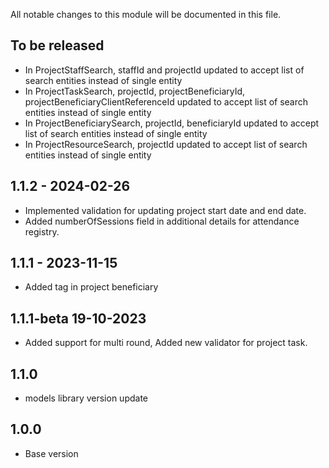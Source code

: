 All notable changes to this module will be documented in this file.


## To be released
- In ProjectStaffSearch, staffId and projectId updated to accept list of search entities instead of single entity
- In ProjectTaskSearch, projectId, projectBeneficiaryId, projectBeneficiaryClientReferenceId updated to accept list of search entities instead of single entity
- In ProjectBeneficiarySearch, projectId, beneficiaryId updated to accept list of search entities instead of single entity 
- In ProjectResourceSearch,  projectId updated to accept list of search entities instead of single entity

## 1.1.2 - 2024-02-26
- Implemented validation for updating project start date and end date.
- Added numberOfSessions field in additional details for attendance registry.

## 1.1.1 - 2023-11-15
- Added tag in project beneficiary 

## 1.1.1-beta 19-10-2023
  - Added support for multi round, Added new validator for project task.

## 1.1.0
  - models library version update

## 1.0.0
  - Base version


